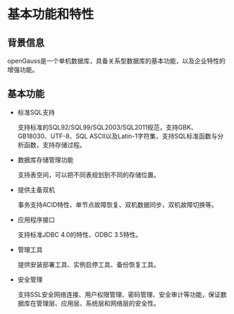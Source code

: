 # 基本功能和特性

## 背景信息<a name="zh-cn_topic_0283136538_zh-cn_topic_0239777185_zh-cn_topic_0231764142_zh-cn_topic_0059779329_section107976496546"></a>

openGauss是一个单机数据库，具备关系型数据库的基本功能，以及企业特性的增强功能。

## 基本功能<a name="zh-cn_topic_0283136538_zh-cn_topic_0239777185_zh-cn_topic_0231764142_zh-cn_topic_0059779329_s49fd96bd393743cd881eb12b902f1207"></a>

-   标准SQL支持

    支持标准的SQL92/SQL99/SQL2003/SQL2011规范，支持GBK、GB18030、UTF-8、SQL ASCII以及Latin-1字符集，支持SQL标准函数与分析函数，支持存储过程。

-   数据库存储管理功能

    支持表空间，可以把不同表规划到不同的存储位置。

-   提供主备双机

    事务支持ACID特性、单节点故障恢复、双机数据同步，双机故障切换等。

-   应用程序接口

    支持标准JDBC 4.0的特性、ODBC 3.5特性。

-   管理工具

    提供安装部署工具、实例启停工具、备份恢复工具。

-   安全管理

    支持SSL安全网络连接、用户权限管理、密码管理、安全审计等功能，保证数据库在管理层、应用层、系统层和网络层的安全性。


